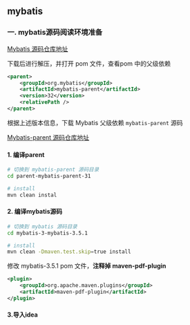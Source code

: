 ## mybatis

### 一. mybatis源码阅读环境准备

[Mybatis 源码仓库地址](https://link.zhihu.com/?target=https%3A//github.com/mybatis/mybatis-3/tree/mybatis-3.5.1)

下载后进行解压，并打开 pom 文件，查看pom 中的父级依赖

```xml
<parent>
    <groupId>org.mybatis</groupId>
    <artifactId>mybatis-parent</artifactId>
    <version>32</version>
    <relativePath />
</parent>
```

根据上述版本信息，下载 Mybatis 父级依赖 `mybatis-parent` 源码

[Mybatis-parent 源码仓库地址](https://link.zhihu.com/?target=https%3A//github.com/mybatis/parent/tree/mybatis-parent-31)

#### 1. 编译parent

```bash
# 切换到 mybatis-parent 源码目录
cd parent-mybatis-parent-31

# install
mvn clean instal
```

#### 2. 编译mybatis源码

```bash
# 切换到 mybatis 源码目录
cd mybatis-3-mybatis-3.5.1

# install 
mvn clean -Dmaven.test.skip=true install
```

修改 mybatis-3.5.1 pom 文件，**注释掉 maven-pdf-plugin**

```xml
<plugin>
    <groupId>org.apache.maven.plugins</groupId>
    <artifactId>maven-pdf-plugin</artifactId>
</plugin>
```

#### 3.导入idea


